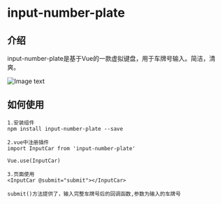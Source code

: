 # input-number-plate

## 介绍
input-number-plate是基于Vue的一款虚拟键盘，用于车牌号输入。简洁，清爽。

![Image text](https://raw.github.com/yourName/repositpry/master/yourprojectName/img-folder/test.jpg)

## 如何使用

```
1.安装组件
npm install input-number-plate --save
```

```
2.vue中注册插件
import InputCar from 'input-number-plate'

Vue.use(InputCar)
```

```
3.页面使用
<InputCar @submit="submit"></InputCar>

submit()方法提供了，输入完整车牌号后的回调函数,参数为输入的车牌号
```




